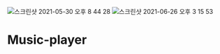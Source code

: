 ![스크린샷 2021-05-30 오후 8 44 28](https://user-images.githubusercontent.com/73012145/123503788-1b80e980-d690-11eb-9635-4976a586ea05.png)
![스크린샷 2021-06-26 오후 3 15 53](https://user-images.githubusercontent.com/73012145/123503994-6fd89900-d691-11eb-803d-7e4826ea350f.png)




# Music-player
